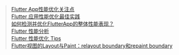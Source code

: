> [Flutter App性能优化关注点 ]( https://blog.csdn.net/al4fun/article/details/106500657 )   <br/>
> [ Flutter 应用性能优化最佳实践 ]( https://blog.csdn.net/weixin_43459071/article/details/103047455 )   <br/>
> [ 如何检测并优化FlutterApp的整体性能表现？ ]( https://www.kancloud.cn/alex_wsc/flutter_demo/1570992 )   <br/>
> [ Flutter 性能分析 ]( https://flutter.cn/docs/testing/ui-performance )   <br/>
> [ Flutter 性能优化 Tips ]( https://blog.csdn.net/weixin_33755554/article/details/88001556 )   <br/>
> [ Flutter视图的Layout与Paint：relayout boundary和repaint boundary ]( https://www.jianshu.com/p/47a6503f8e65 )   <br/>

